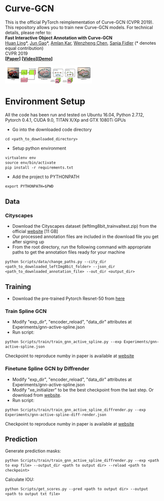 # Curve-GCN

This is the official PyTorch reimplementation of Curve-GCN (CVPR 2019). This repository allows you to train new Curve-GCN models. For technical details, please refer to:  
**Fast Interactive Object Annotation with Curve-GCN**  
[Huan Ling](http:///www.cs.toronto.edu/~linghuan/)\*, [Jun Gao](http://www.cs.toronto.edu/~jungao/)\*, [Amlan Kar](http://www.cs.toronto.edu/~amlan/), [Wenzheng Chen](http://www.cs.toronto.edu/~wenzheng/), [Sanja Fidler](http://www.cs.toronto.edu/~fidler/) (\* denotes equal contribution)    
CVPR 2019  
**[[Paper]()] [[Video]()][[Demo]()]**  


<img src = "docs/model.png" width="56%"/>



# Environment Setup
All the code has been run and tested on Ubuntu 16.04, Python 2.7.12, Pytorch 0.4.1, CUDA 9.0, TITAN X/Xp and GTX 1080Ti GPUs

- Go into the downloaded code directory
```
cd <path_to_downloaded_directory>
```
- Setup python environment
```
virtualenv env
source env/bin/activate
pip install -r requirements.txt
```
- Add the project to PYTHONPATH  
```
export PYTHONPATH=$PWD
```

## Data 

### Cityscapes
- Download the Cityscapes dataset (leftImg8bit\_trainvaltest.zip) from the official [website](https://www.cityscapes-dataset.com/downloads/) [11 GB]
- Our processed annotation files are included in the download file you get after signing up
- From the root directory, run the following command with appropriate paths to get the annotation files ready for your machine
```
python Scripts/data/change_paths.py --city_dir <path_to_downloaded_leftImg8bit_folder> --json_dir <path_to_downloaded_annotation_file> --out_dir <output_dir>
```

## Training

- Download the pre-trained Pytorch Resnet-50 from [here](https://download.pytorch.org/models/resnet50-19c8e357.pth)

### Train Spline GCN

- Modify "exp\_dir", "encoder\_reload", "data\_dir" attributes at Experiments/gnn-active-spline.json
- Run script:
```
python Scripts/train/train_gnn_active_spline.py --exp Experiments/gnn-active-spline.json
```

Checkpoint to reproduce numby in paper is available at [website](https://drive.google.com/open?id=1kzXSgsbbOTLOoYG3MOtwiD4thPnrH0b5)


### Finetune Spline GCN by Diffrender
- Modify "exp\_dir", "encoder\_reload", "data\_dir" attributes at Experiments/gnn-active-spline.json
- Modify "xe\_initializer" to be the best checkpoint from the last step. Or download from [website](https://drive.google.com/open?id=1kzXSgsbbOTLOoYG3MOtwiD4thPnrH0b5).
- Run script:
```
python Scripts/train/train_gnn_active_spline_diffrender.py --exp Experiments/gnn-active-spline-diff-render.json
```

Checkpoint to reproduce numby in paper is available at [website](https://drive.google.com/open?id=19mA3tyS9UjjR0nlsyPNFTP2Ln3ZGarcK)


## Prediction
Generate prediction masks:  
```
python Scripts/train/train_gnn_active_spline_diffrender.py --exp <path to exp file> --output_dir <path to output dir> --reload <path to checkpoint> 
```

Calculate IOU:  
```
python Scripts/get_scores.py --pred <path to output dir> --output  <path to output txt file>
```

